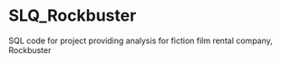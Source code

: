 # SLQ_Rockbuster
SQL code for project providing analysis for fiction film rental company, Rockbuster
